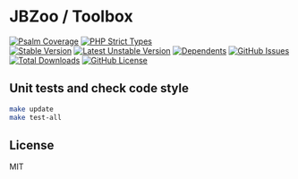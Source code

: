 # JBZoo / Toolbox

[![Psalm Coverage](https://shepherd.dev/github/JBZoo/Toolbox/coverage.svg)](https://shepherd.dev/github/JBZoo/Toolbox)    [![PHP Strict Types](https://img.shields.io/badge/strict__types-%3D1-brightgreen)](https://www.php.net/manual/en/language.types.declarations.php#language.types.declarations.strict)    
[![Stable Version](https://poser.pugx.org/jbzoo/toolbox/version)](https://packagist.org/packages/jbzoo/toolbox)    [![Latest Unstable Version](https://poser.pugx.org/jbzoo/toolbox/v/unstable)](https://packagist.org/packages/jbzoo/toolbox)    [![Dependents](https://poser.pugx.org/jbzoo/toolbox/dependents)](https://packagist.org/packages/jbzoo/toolbox/dependents?order_by=downloads)    [![GitHub Issues](https://img.shields.io/github/issues/jbzoo/toolbox)](https://github.com/JBZoo/Toolbox/issues)    [![Total Downloads](https://poser.pugx.org/jbzoo/toolbox/downloads)](https://packagist.org/packages/jbzoo/toolbox/stats)    [![GitHub License](https://img.shields.io/github/license/jbzoo/toolbox)](https://github.com/JBZoo/Toolbox/blob/master/LICENSE)



 

## Unit tests and check code style
```sh
make update
make test-all
```


## License

MIT
